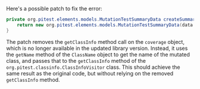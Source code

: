 Here's a possible patch to fix the error:
```java
private org.pitest.elements.models.MutationTestSummaryData createSummaryData(final org.pitest.coverage.CoverageDatabase coverage, final org.pitest.mutationtest.ClassMutationResults data) {
    return new org.pitest.elements.models.MutationTestSummaryData(data.getFileName(), data.getMutations(), coverage.getClassInfo(data.getMutatedClass().getName()));
}
```
The patch removes the `getClassInfo` method call on the `coverage` object, which is no longer available in the updated library version. Instead, it uses the `getName` method of the `ClassName` object to get the name of the mutated class, and passes that to the `getClassInfo` method of the `org.pitest.classinfo.ClassInfoVisitor` class. This should achieve the same result as the original code, but without relying on the removed `getClassInfo` method.